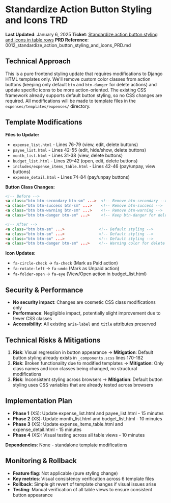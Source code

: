 # Standardize Action Button Styling and Icons TRD

**Last Updated**: January 6, 2025
**Ticket**: [Standardize action button styling and icons in table rows](https://github.com/MarcinOrlowski/pyggy-expense-tracker/issues/12)
**PRD Reference**: 0012_standardize_action_button_styling_and_icons_PRD.md

## Technical Approach

This is a pure frontend styling update that requires modifications to Django HTML templates only. We'll remove custom color classes from action buttons (keeping only default `btn` and `btn-danger` for delete actions) and update specific icons to be more action-oriented. The existing CSS framework already supports default button styling, so no CSS changes are required. All modifications will be made to template files in the `expenses/templates/expenses/` directory.

## Template Modifications

**Files to Update:**
- `expense_list.html` - Lines 76-79 (view, edit, delete buttons)
- `payee_list.html` - Lines 42-55 (edit, hide/show, delete buttons)  
- `month_list.html` - Lines 31-38 (view, delete buttons)
- `budget_list.html` - Lines 29-42 (open, edit, delete buttons)
- `includes/expense_items_table.html` - Lines 42-46 (pay/unpay, view buttons)
- `expense_detail.html` - Lines 74-84 (pay/unpay buttons)

**Button Class Changes:**
```html
<!-- Before -->
<a class="btn btn-secondary btn-sm" ...>  <!-- Remove btn-secondary -->
<a class="btn btn-success btn-sm" ...>    <!-- Remove btn-success -->
<a class="btn btn-warning btn-sm" ...>    <!-- Remove btn-warning -->
<a class="btn btn-danger btn-sm" ...>     <!-- Keep btn-danger for delete -->

<!-- After -->
<a class="btn btn-sm" ...>               <!-- Default styling -->
<a class="btn btn-sm" ...>               <!-- Default styling -->
<a class="btn btn-sm" ...>               <!-- Default styling -->
<a class="btn btn-danger btn-sm" ...>    <!-- Warning color for delete -->
```

**Icon Updates:**
- `fa-circle-check` → `fa-check` (Mark as Paid action)
- `fa-rotate-left` → `fa-undo` (Mark as Unpaid action)
- `fa-folder-open` → `fa-eye` (View/Open action in budget_list.html)

## Security & Performance

- **No security impact**: Changes are cosmetic CSS class modifications only
- **Performance**: Negligible impact, potentially slight improvement due to fewer CSS classes
- **Accessibility**: All existing `aria-label` and `title` attributes preserved

## Technical Risks & Mitigations

1. **Risk**: Visual regression in button appearance → **Mitigation**: Default button styling already exists in `_components.scss` lines 170-182
2. **Risk**: Broken functionality due to modified templates → **Mitigation**: Only class names and icon classes being changed, no structural modifications
3. **Risk**: Inconsistent styling across browsers → **Mitigation**: Default button styling uses CSS variables that are already tested across browsers

## Implementation Plan

- **Phase 1** (XS): Update expense_list.html and payee_list.html - 15 minutes
- **Phase 2** (XS): Update month_list.html and budget_list.html - 10 minutes  
- **Phase 3** (XS): Update expense_items_table.html and expense_detail.html - 15 minutes
- **Phase 4** (XS): Visual testing across all table views - 10 minutes

**Dependencies**: None - standalone template modifications

## Monitoring & Rollback

- **Feature flag**: Not applicable (pure styling change)
- **Key metrics**: Visual consistency verification across 6 template files
- **Rollback**: Simple git revert of template changes if visual issues arise
- **Testing**: Manual verification of all table views to ensure consistent button appearance